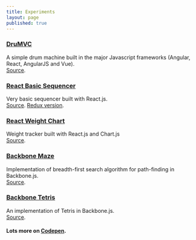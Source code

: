 ```yaml
---
title: Experiments
layout: page
published: true
---
```


<h3><a href="http://drumvc.com" target="_blank">DruMVC</a></h3>

A simple drum machine built in the major Javascript frameworks (Angular, React, AngularJS and Vue).<br>
<a href="https://github.com/drumvc" target="_blank">Source</a>.

<h3><a href="http://unlikenesses.com/react-sequencer" target="_blank">React Basic Sequencer</a></h3>

Very basic sequencer built with React.js.<br>
<a href="https://github.com/unlikenesses/react-sequencer" target="_blank">Source</a>. <a href="https://github.com/unlikenesses/react-sequencer-redux" target="_blank">Redux version</a>.

<h3><a href="https://github.com/unlikenesses/react-weight-chart" target="_blank">React Weight Chart</a></h3>

Weight tracker built with React.js and Chart.js<br>
<a href="https://github.com/unlikenesses/react-weight-chart" target="_blank">Source</a>.

<h3><a href="http://unlikenesses.github.io/backbone-maze/" target="_blank">Backbone Maze</a></h3>

Implementation of breadth-first search algorithm for path-finding in Backbone.js.<br>
<a href="https://github.com/unlikenesses/backbone-maze" target="_blank">Source</a>.

<h3><a href="https://unlikenesses.github.io/backbone-tetris/" target="_blank">Backbone Tetris</a></h3>

An implementation of Tetris in Backbone.js.<br>
<a href="https://github.com/unlikenesses/backbone-tetris" target="_blank">Source</a>.

<h4>Lots more on <a href="https://codepen.io/unlikenesses/pens/public" target="_blank">Codepen</a>.</h4>



